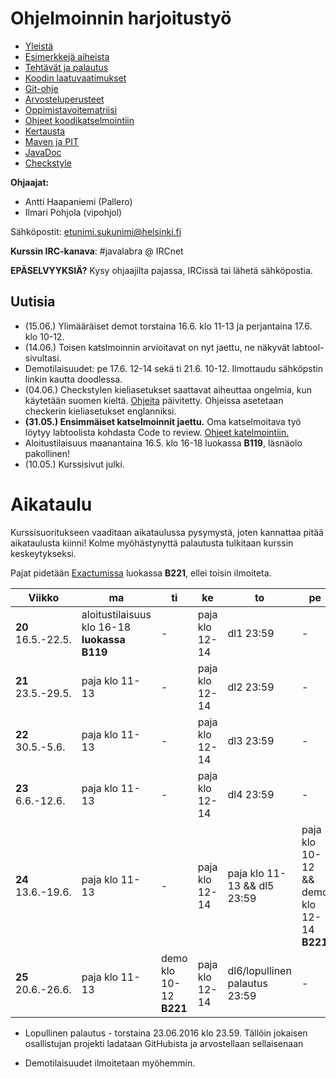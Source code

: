 # Ohjelmoinnin harjoitustyö
* [Yleistä](ohjeet/Yleistä.md)
* [Esimerkkejä aiheista](ohjeet/Esimerkkejä-aiheista.md)
* [Tehtävät ja palautus](ohjeet/Tehtävät-ja-palautus.md)
* [Koodin laatuvaatimukset](ohjeet/Koodin-laatuvaatimukset.md)
* [Git-ohje](ohjeet/Git-ohje.md)
* [Arvosteluperusteet](ohjeet/Arvosteluperusteet.md)
* [Oppimistavoitematriisi](http://www.cs.helsinki.fi/courses/58160/matriisi)
* [Ohjeet koodikatselmointiin](ohjeet/Koodikatselmointi.md)
* [Kertausta](ohjeet/Kertausta.md)
* [Maven ja PIT](ohjeet/Maven-ja-PIT.md)
* [JavaDoc](ohjeet/JavaDoc.md)
* [Checkstyle](ohjeet/Checkstyle.md)

**Ohjaajat:**
* Antti Haapaniemi (Pallero)
* Ilmari Pohjola (vipohjol)

Sähköpostit: etunimi.sukunimi@helsinki.fi

**Kurssin IRC-kanava**:
\#javalabra @ IRCnet

**EPÄSELVYYKSIÄ?** Kysy ohjaajilta pajassa, IRCissä tai lähetä sähköpostia.

## Uutisia
* (15.06.) Ylimääräiset demot torstaina 16.6. klo 11-13 ja perjantaina 17.6. klo 10-12.
* (14.06.) Toisen katslmoinnin arvioitavat on nyt jaettu, ne näkyvät labtool-sivultasi.
* Demotilaisuudet: pe 17.6. 12-14 sekä ti 21.6. 10-12. Ilmottaudu sähköpstin linkin kautta doodlessa.
* (04.06.) Checkstylen kieliasetukset saattavat aiheuttaa ongelmia, kun käytetään suomen kieltä. [Ohjeita](ohjeet/Checkstyle.md) päivitetty. Ohjeissa asetetaan checkerin kieliasetukset englanniksi.
* **(31.05.) Ensimmäiset katselmoinnit jaettu.** Oma katselmoitava työ löytyy labtoolista kohdasta Code to review. [Ohjeet katelmointiin.](ohjeet/Koodikatselmointi.md)
* Aloitustilaisuus maanantaina 16.5. klo 16-18 luokassa **B119**, läsnäolo pakollinen!
* (10.05.) Kurssisivut julki.

# Aikataulu

Kurssisuoritukseen vaaditaan aikataulussa pysymystä, joten kannattaa pitää aikataulusta kiinni! Kolme myöhästynyttä palautusta tulkitaan kurssin keskeytykseksi.

Pajat pidetään [Exactumissa](http://www.helsinki.fi/teknos/opetustilat/kumpula/gh2b/default.htm) luokassa **B221**, ellei toisin ilmoiteta.

| Viikko | ma | ti | ke | to | pe | la | su |
| --- | --- | --- | --- | --- | --- | --- | --- |
| **20** <br> 16.5.-22.5. | aloitustilaisuus klo 16-18 **luokassa B119** | - | paja klo 12-14 | dl1  23:59 | - | - | - |
| **21** <br> 23.5.-29.5. | paja klo 11-13 | - | paja klo 12-14 | dl2  23:59 | - | - | - |
| **22** <br> 30.5.-5.6.  | paja klo 11-13 | - | paja klo 12-14 | dl3  23:59 | - | - | Katselmointi1  23:59 |
| **23** <br> 6.6.-12.6.  | paja klo 11-13 | - | paja klo 12-14 | dl4  23:59 | - | - | - |
| **24** <br> 13.6.-19.6. | paja klo 11-13 | - | paja klo 12-14 | paja klo 11-13 && dl5  23:59 | paja klo 10-12 && demo klo 12-14 **B221** | - | Katselmointi2  23:59 |
| **25** <br> 20.6.-26.6. | paja klo 11-13 | demo klo 10-12 **B221** | paja klo 12-14 | dl6/lopullinen palautus  23:59 | - | - | - |

* Lopullinen palautus - torstaina 23.06.2016 klo 23.59. Tällöin jokaisen osallistujan projekti ladataan GitHubista ja arvostellaan sellaisenaan

* Demotilaisuudet ilmoitetaan myöhemmin.
